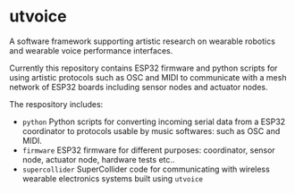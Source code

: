# utvoice
A software framework supporting artistic research on wearable robotics and wearable voice performance interfaces.

Currently this repository contains ESP32 firmware and python scripts for using artistic protocols such as OSC and MIDI to communicate with a mesh network of ESP32 boards including sensor nodes and actuator nodes.

The respository includes:
* `python`          Python scripts for converting incoming serial data from a ESP32 coordinator to protocols usable by music softwares: such as OSC and MIDI.
* `firmware`        ESP32 firmware for different purposes: coordinator, sensor node, actuator node, hardware tests etc..
* `supercollider`   SuperCollider code for communicating with wireless wearable electronics systems built using `utvoice`

